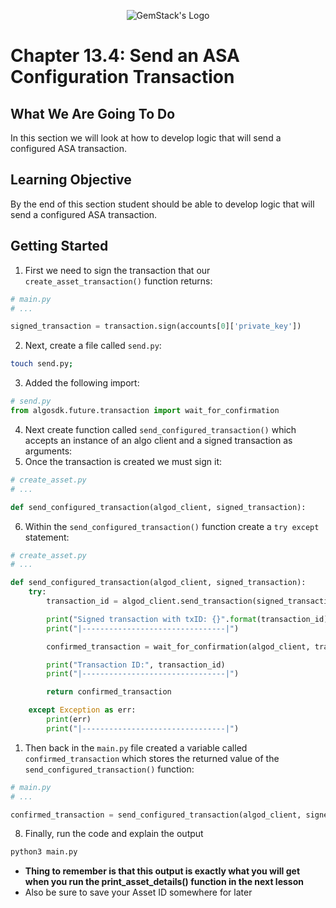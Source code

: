<p align="center">
  <img
  src="https://camo.githubusercontent.com/e4ac909b3da508a9e5f8f5276359dd0d8a484a30dc58daf2b29755d87aa09b57/68747470733a2f2f67656d737461636b2e696f2f7374617469632f31626135356364376237663639393165633965646262386331343332323533342f30656261302f6c6f676f5f7072696d6172795f737461636b65642e61766966"
  alt="GemStack's Logo"
  />
</p>

# Chapter 13.4: Send an ASA Configuration Transaction

## What We Are Going To Do

In this section we will look at how to develop logic that will send a configured ASA transaction.

## Learning Objective

By the end of this section student should be able to develop logic that will send a configured ASA transaction.

## Getting Started
1. First we need to sign the transaction that our `create_asset_transaction()` function returns:
```python
# main.py
# ...

signed_transaction = transaction.sign(accounts[0]['private_key'])
```
2. Next, create a file called `send.py`:
```sh
touch send.py;
```
3. Added the following import:
```python
# send.py
from algosdk.future.transaction import wait_for_confirmation
```
4. Next create function called `send_configured_transaction()` which accepts an instance of an algo client and a signed transaction as arguments:
5. Once the transaction is created we must sign it:
```python
# create_asset.py
# ...

def send_configured_transaction(algod_client, signed_transaction):
```
6. Within the `send_configured_transaction()` function create a `try except` statement:
```python
# create_asset.py
# ...

def send_configured_transaction(algod_client, signed_transaction):
    try:
        transaction_id = algod_client.send_transaction(signed_transaction)

        print("Signed transaction with txID: {}".format(transaction_id))
        print("|--------------------------------|")

        confirmed_transaction = wait_for_confirmation(algod_client, transaction_id, 4)

        print("Transaction ID:", transaction_id)
        print("|--------------------------------|")

        return confirmed_transaction

    except Exception as err:
        print(err)
        print("|--------------------------------|")
```
1. Then back in the `main.py` file created a variable called `confirmed_transaction` which stores the returned value of the `send_configured_transaction()` function:
```python
# main.py
# ...

confirmed_transaction = send_configured_transaction(algod_client, signed_transaction)
```
8. Finally, run the code and explain the output
```sh
python3 main.py
```
* **Thing to remember is that this output is exactly what you will get when you run the print_asset_details() function in the next lesson**
* Also be sure to save your Asset ID somewhere for later